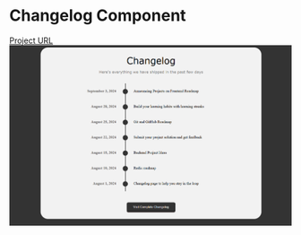 <h1>Changelog Component</h1>
<a href="https://roadmap.sh/projects/changelog-component">Project URL</a>
<img src="changelog_component.png">
